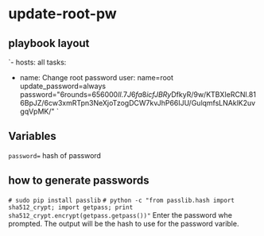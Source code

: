 # update-root-pw

## playbook layout
`- hosts: all
  tasks:
  - name: Change root password
    user: 
      name=root 
      update_password=always 
      password="$6$rounds=656000$Il.7J6fa8icfJBRy$DfkyR/9w/KTBXIeRCNl.816BpJZ/6cw3xmRTpn3NeXjoTzogDCW7kvJhP66IJU/GulqmfsLNAklK2uvgqVpMK/"
`

## Variables
`password=`    hash of password

## how to generate passwords

`# sudo pip install passlib`
`# python -c "from passlib.hash import sha512_crypt; import getpass; print sha512_crypt.encrypt(getpass.getpass())"`
Enter the password whe  prompted. The output will be the hash to use for the password varible.
